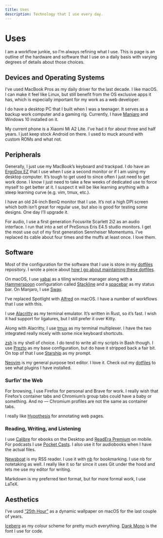 ```yaml
---
title: Uses
description: Technology that I use every day.
---
```



# Uses

I am a workflow junkie, so I’m always refining what I use. This is page is an outline of the hardware and software that I use on a daily basis with varying degrees of details about those choices.

## Devices and Operating Systems

I’ve used MacBook Pros as my daily driver for the last decade. I like macOS. I can make it feel like Linux, but still benefit from the OS exclusive apps it has, which is especially important for my work as a web developer.

I do have a desktop PC that I built when I was a teenager. It serves as a backup work computer and a gaming rig. Currently, I have [Manjaro](https://manjaro.org) and Windows 10 installed on it.

My current phone is a Xiaomi Mi A2 Lite. I’ve had it for about three and half years. I just keep stock Android on there. I used to muck around with custom ROMs and what not.

## Peripherals

Generally, I just use my MacBook’s keyboard and trackpad. I do have an [ErgoDox EZ](https://ergodox-ez.com/) that I use when I use a second monitor or if I am using my desktop computer. It’s tough to get used to since often I just need to get work done. I know I just need to take a few weeks of dedicated use to force myself to get better at it. I suspect it will be like learning anything with a steep learning curve (e.g. vim, tmux, etc.).

I have an old 24-inch BenQ monitor that I use. It’s not a high DPI screen which both isn’t great for regular use, but also is good for testing some designs. One day I’ll upgrade it.

For audio, I use a first generation Focusrite Scarlett 2i2 as an audio interface. I run that into a set of PreSonus Eris E4.5 studio monitors. I get the most use out of my first generation Sennheiser Momentums. I’ve replaced its cable about four times and the muffs at least once. I love them.

## Software

Most of the configuration for the software that I use is store in my [dotfiles](https://github.com/knowler/dotfiles) repository. I wrote a piece about [how I go about maintaining these dotfiles](https://knowlerkno.ws/garden/maintaining-dotfiles).

On macOS, I use [yabai](https://github.com/koekeishiya/yabai) as a tiling window manager along with a [Hammerspoon](https://www.hammerspoon.org/) configuration called [Stackline](https://github.com/AdamWagner/stackline) and a [spacebar](https://github.com/cmacrae/spacebar) as my status bar. On Manjaro, I use [Sway](https://swaywm.org/).

I’ve replaced Spotlight with [Alfred](https://www.alfredapp.com/) on macOS. I have a number of workflows that I use with this.

I use [Alacritty](https://github.com/alacritty/alacritty) as my terminal emulator. It’s written in Rust, so it’s fast. I wish it had support for ligatures, but I still prefer it over Kitty.

Along with Alacritty, I use [tmux](https://github.com/tmux/tmux) as my terminal multiplexer. I have the two integrated really nicely with some nice keyboard shortcuts.

[zsh](https://www.zsh.org/) is my shell of choice. I do tend to write all my scripts in Bash though. I use [Prezto](https://github.com/sorin-ionescu/prezto) as my base configuration, but do have it stripped back a fair bit. On top of that I use [Starship](https://starship.rs/) as my prompt.

[Neovim](https://neovim.io/) is my general purpose text editor. I love it. Check out my [dotfiles](https://github.com/knowler/dotfiles) to see what plugins I have installed.

### Surfin’ the Web

For browsing, I use Firefox for personal and Brave for work. I really wish that Firefox’s container tabs and Chromium’s group tabs could have a baby or something. And no — Chromium profiles are not the same as container tabs.

I really like [Hypothesis](https://hypothes.is/) for annotating web pages.

### Reading, Writing, and Listening

I use [Calibre](https://calibre-ebook.com/) for ebooks on the Desktop and [ReadEra Premium](https://play.google.com/store/apps/details?id=org.readera.premium) on mobile. For podcasts I use [Pocket Casts](https://www.pocketcasts.com/). I also use it for audiobooks when I have the actual files.

[Newsboat](https://newsboat.org) is my RSS reader. I use it with [nb](https://github.com/xwmx/nb) for bookmarking. I use nb for notetaking as well. I really like it so far since it uses Git under the hood and lets me use my editor for writing.

Markdown is my preferred text format, but for more formal work, I use LaTeX.

## Aesthetics

I’ve used [“25th Hour”](https://github.com/dominiklohmann/25th-hour) as a dynamic wallpaper on macOS for the last couple of years.

[Iceberg](https://cocopon.github.io/iceberg.vim/) as my colour scheme for pretty much everything. [Dank Mono](https://gumroad.com/l/dank-mono) is the font I use for code.
